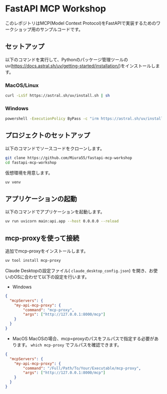 # FastAPI MCP Workshop
このレポジトリはMCP(Model Context Protocol)をFastAPIで実装するためのワークショップ用のサンプルコードです。

## セットアップ
以下のコマンドを実行して、Pythonのパッケージ管理ツールのuv(https://docs.astral.sh/uv/getting-started/installation/)をインストールします。

### MacOS/Linux

```bash
curl -LsSf https://astral.sh/uv/install.sh | sh
```

### Windows

```bash
powershell -ExecutionPolicy ByPass -c "irm https://astral.sh/uv/install.ps1 | iex"
```

## プロジェクトのセットアップ
以下のコマンドでソースコードをクローンします。

```bash
git clone https://github.com/Miura55/fastapi-mcp-workshop
cd fastapi-mcp-workshop
```

仮想環境を用意します。

```bash
uv venv
```

## アプリケーションの起動
以下のコマンドでアプリケーションを起動します。

```bash
uv run uvicorn main:api.app --host 0.0.0.0 --reload
```

## mcp-proxyを使って接続

追加でmcp-proxyをインストールします。

```bash
uv tool install mcp-proxy
```

Claude Desktopの設定ファイル( `claude_desktop_config.json`) を開き、お使いのOSに合わせて以下の設定を行います。

- Windows

```json
{
  "mcpServers": {
    "my-api-mcp-proxy": {
        "command": "mcp-proxy",
        "args": ["http://127.0.0.1:8000/mcp"]
    }
  }
}
```

- MacOS
MacOSの場合、mcp=proxyのパスをフルパスで指定する必要があります。 `which mcp-proxy` でフルパスを確認できます。

```json
{
  "mcpServers": {
    "my-api-mcp-proxy": {
        "command": "/Full/Path/To/Your/Executable/mcp-proxy",
        "args": ["http://127.0.0.1:8000/mcp"]
    }
  }
}
```
